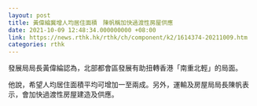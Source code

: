 ```yaml
---
layout: post
title: 黃偉綸冀增人均居住面積　陳帆稱加快過渡性房屋供應
date: 2021-10-09 12:48:34.000000000 +08:00
link: https://news.rthk.hk/rthk/ch/component/k2/1614374-20211009.htm
categories: rthk
---
```


發展局局長黃偉綸認為，北部都會區發展有助扭轉香港「南重北輕」的局面。

他說，希望人均居住面積平均可增加一至兩成。另外，運輸及房屋局局長陳帆表示，會加快過渡性房屋建造及供應。
